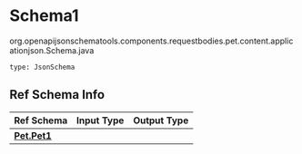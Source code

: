 # Schema1
org.openapijsonschematools.components.requestbodies.pet.content.applicationjson.Schema.java
```
type: JsonSchema
```

## Ref Schema Info
Ref Schema | Input Type | Output Type
---------- | ---------- | -----------
[**Pet.Pet1**](../../../../components/schemas/Pet.md) |  | 
